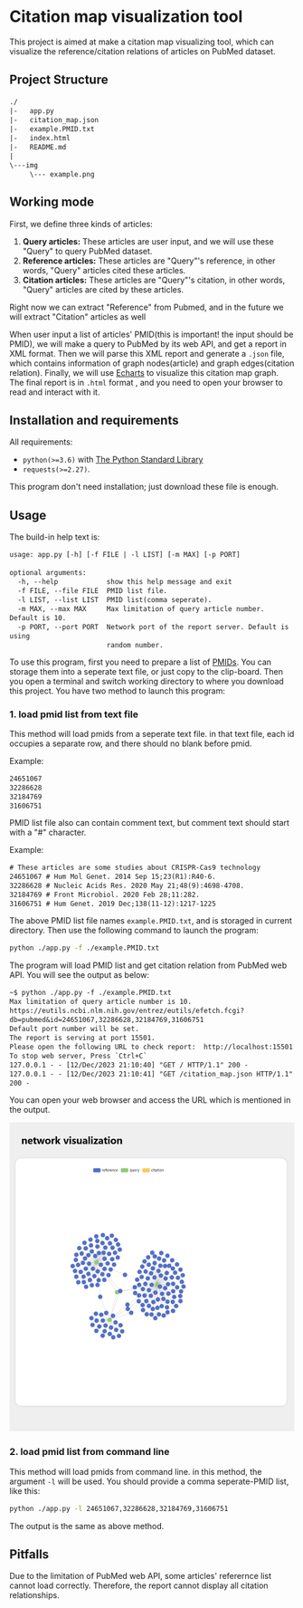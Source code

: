 # Citation map visualization tool

This project is aimed at make a citation map visualizing tool, which can visualize the reference/citation relations of articles on PubMed dataset.

## Project Structure

```text
./
|-   app.py
|-   citation_map.json
|-   example.PMID.txt
|-   index.html
|-   README.md
|   
\---img
     \--- example.png
```

## Working mode

First, we define three kinds of articles:

1. **Query articles:** These articles are user input, and we will use these "Query" to query PubMed dataset.
2. **Reference articles:** These articles are "Query"'s reference, in other words, "Query" articles cited these articles.
3. **Citation articles:** These articles are "Query"'s citation, in other words, "Query" articles are cited by these articles.

Right now we can extract "Reference" from Pubmed, and in the future we will extract "Citation" articles as well

When user input a list of articles' PMID(this is important! the input should be PMID), we will make a query to PubMed by its web API, and get a report in XML format. 
Then we will parse this XML report and generate a `.json` file, which contains information of graph nodes(article) and graph edges(citation relation). 
Finally, we will use [Echarts](echarts.apache.org/) to visualize this citation map graph. The final report is in `.html` format , and you need to open your browser to read and interact with it.

## Installation and requirements

All requirements:


+ `python(>=3.6)` with [The Python Standard Library](https://docs.python.org/3/library/index.html)
+ `requests(>=2.27)`.

This program don't need installation; just download these file is enough. 

## Usage

The build-in help text is:

```text
usage: app.py [-h] [-f FILE | -l LIST] [-m MAX] [-p PORT]

optional arguments:
  -h, --help            show this help message and exit
  -f FILE, --file FILE  PMID list file.
  -l LIST, --list LIST  PMID list(comma seperate).
  -m MAX, --max MAX     Max limitation of query article number. Default is 10.
  -p PORT, --port PORT  Network port of the report server. Default is using
                        random number.
```

To use this program, first you need to prepare a list of [PMIDs](https://support.nlm.nih.gov/knowledgebase/article/KA-05233/en-us). You can storage them into a seperate text file, or just copy to the clip-board. Then you open a terminal and switch working directory to where you download this project. You have two method to launch this program:

### 1. load pmid list from text file

This method will load pmids from a seperate text file. in that text file, each id occupies a separate row, and there should no blank before pmid.

Example:

```text
24651067
32286628
32184769
31606751
```

PMID list file also can contain comment text, but comment text should start with a "#" character.

Example:

```text
# These articles are some studies about CRISPR-Cas9 technology
24651067 # Hum Mol Genet. 2014 Sep 15;23(R1):R40-6.
32286628 # Nucleic Acids Res. 2020 May 21;48(9):4698-4708.
32184769 # Front Microbiol. 2020 Feb 28;11:282.
31606751 # Hum Genet. 2019 Dec;138(11-12):1217-1225
```

The above PMID list file names `example.PMID.txt`, and is storaged in current directory. Then use the following command to launch the program:

```bash
python ./app.py -f ./example.PMID.txt
```

The program will load PMID list and get citation relation from PubMed web API. You will see the output as below:

```text
~$ python ./app.py -f ./example.PMID.txt
Max limitation of query article number is 10.
https://eutils.ncbi.nlm.nih.gov/entrez/eutils/efetch.fcgi?db=pubmed&id=24651067,32286628,32184769,31606751
Default port number will be set.
The report is serving at port 15501.
Please open the following URL to check report:  http://localhost:15501
To stop web server, Press `Ctrl+C`
127.0.0.1 - - [12/Dec/2023 21:10:40] "GET / HTTP/1.1" 200 -
127.0.0.1 - - [12/Dec/2023 21:10:41] "GET /citation_map.json HTTP/1.1" 200 -
```

You can open your web browser and access the URL which is mentioned in the output. 

![example](./img/example.png)



### 2. load pmid list from command line

This method will load pmids from command line. in this method, the argument `-l` will be used. You should provide a comma seperate-PMID list, like this:

```bash
python ./app.py -l 24651067,32286628,32184769,31606751
```

The output is the same as above method.


## Pitfalls

Due to the limitation of PubMed web API, some articles' referernce list cannot load correctly. 
Therefore, the report cannot display all citation relationships.









